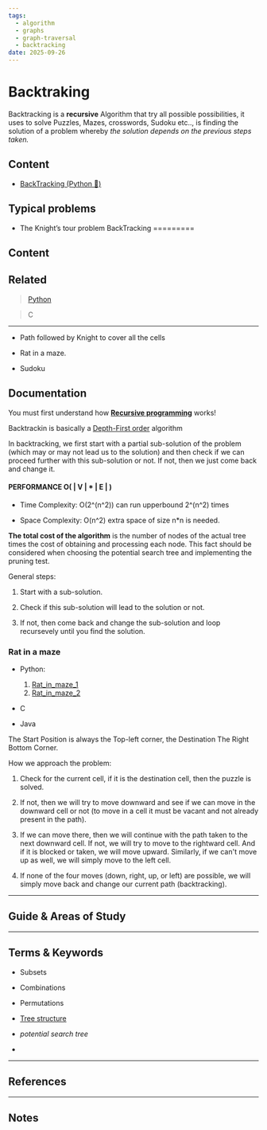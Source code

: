 ```yaml
---
tags:
  - algorithm
  - graphs
  - graph-traversal
  - backtracking
date: 2025-09-26
---
```

Backtraking
========

Backtracking is a **recursive** Algorithm that try all possible possibilities, it uses to solve Puzzles, Mazes, crosswords, Sudoku etc.., is finding the solution of a problem whereby *the solution depends on the previous steps taken.*

Content
---------------

* [BackTracking (Python 🐍)](./Python/BackTracking%20(Python%20🐍).md)

Typical problems
----------------

* The Knight’s tour problem
BackTracking
=========

Content
---------------


Related
----------------------------



> [Python](https://github.com/Koubae/Algorithm-Complete-Guide/blob/master/Graph-Algorithms/Depth-First-Search/BackTracking/Python/n_queens_on_NxN_chessboard_1.py)

> C

--------------------------

* Path followed by Knight to cover all the cells

* Rat in a maze.

* Sudoku



Documentation
-------------

You must first understand how [**Recursive programming**](https://en.wikipedia.org/wiki/Recursion_(computer_science)) works!

Backtrackin is basically a [Depth-First order](https://en.wikipedia.org/wiki/Depth-first_search) algorithm

In backtracking, we first start with a partial sub-solution of the problem (which may or may not lead us to the solution) and then check if we can proceed further with this sub-solution or not. If not, then we just come back and change it.

#### PERFORMANCE  O( | V | * | E | ) 

* Time Complexity: O(2^(n^2)) can run upperbound 2^(n^2) times

* Space Complexity: O(n^2)  extra space of size n*n is needed.


**The total cost of the algorithm** is the number of nodes of the actual tree times the cost of obtaining and processing each node. This fact should be considered when choosing the potential search tree and implementing the pruning test. 

General steps:

1. Start with a sub-solution.

2. Check if this sub-solution will lead to the solution or not.

3. If not, then come back and change the sub-solution and loop recursevely until you find the solution.




### Rat in a maze

- Python:

    1. [Rat_in_maze_1](https://github.com/Koubae/Algorithm-Complete-Guide/blob/master/Graph-Algorithms/Depth-First-Search/BackTracking/Python/rat_in_maze.py)
    2. [Rat_in_maze_2](https://github.com/Koubae/Algorithm-Complete-Guide/blob/master/Graph-Algorithms/Depth-First-Search/BackTracking/Python/rat_in_maze2.py)
    
- C

- Java

The Start Position is always the Top-left corner, the Destination The Right Bottom Corner.



How we approach the problem:

1. Check for the current cell, if it is the destination cell, then the puzzle is solved.

2. If not, then we will try to move downward and see if we can move in the downward cell or not (to move in a cell it must be vacant and not already present in the path).

3. If we can move there, then we will continue with the path taken to the next downward cell.
If not, we will try to move to the rightward cell. And if it is blocked or taken, we will move upward.
Similarly, if we can't move up as well, we will simply move to the left cell.

4. If none of the four moves (down, right, up, or left) are possible, we will simply move back and change our current path (backtracking).

-----------------------------------------------------------------------------------------------------

Guide & Areas of Study
-----------------------



-----------------------------------------------------------------------------------------------------

Terms & Keywords
----------------

* Subsets

* Combinations

* Permutations

* [Tree structure](https://en.wikipedia.org/wiki/Tree_structure)

* *potential search tree*
* 
-----------------------------------------------------------------------------------------------------

References
----------



-----------------------------------------------------------------------------------------------------

Notes
-----